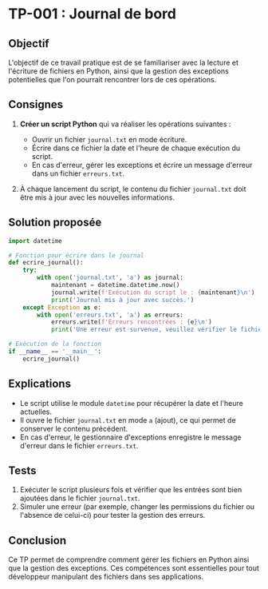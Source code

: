 # TP-001 : Journal de bord

## Objectif
L'objectif de ce travail pratique est de se familiariser avec la lecture et l'écriture de fichiers en Python, ainsi que la gestion des exceptions potentielles que l'on pourrait rencontrer lors de ces opérations.

## Consignes
1. **Créer un script Python** qui va réaliser les opérations suivantes :  
   - Ouvrir un fichier `journal.txt` en mode écriture.  
   - Écrire dans ce fichier la date et l'heure de chaque exécution du script.  
   - En cas d'erreur, gérer les exceptions et écrire un message d'erreur dans un fichier `erreurs.txt`.

2. À chaque lancement du script, le contenu du fichier `journal.txt` doit être mis à jour avec les nouvelles informations.

## Solution proposée
```python
import datetime

# Fonction pour écrire dans le journal
def ecrire_journal():
    try:
        with open('journal.txt', 'a') as journal:
            maintenant = datetime.datetime.now()
            journal.write(f'Exécution du script le : {maintenant}\n')
            print('Journal mis à jour avec succès.')
    except Exception as e:
        with open('erreurs.txt', 'a') as erreurs:
            erreurs.write(f'Erreurs rencontrées : {e}\n')
            print('Une erreur est survenue, veuillez vérifier le fichier erreurs.txt.')  

# Exécution de la fonction
if __name__ == '__main__':
    ecrire_journal()
```

## Explications
- Le script utilise le module `datetime` pour récupérer la date et l'heure actuelles.
- Il ouvre le fichier `journal.txt` en mode `a` (ajout), ce qui permet de conserver le contenu précédent.
- En cas d'erreur, le gestionnaire d'exceptions enregistre le message d'erreur dans le fichier `erreurs.txt`.

## Tests
1. Exécuter le script plusieurs fois et vérifier que les entrées sont bien ajoutées dans le fichier `journal.txt`.
2. Simuler une erreur (par exemple, changer les permissions du fichier ou l'absence de celui-ci) pour tester la gestion des erreurs.

## Conclusion
Ce TP permet de comprendre comment gérer les fichiers en Python ainsi que la gestion des exceptions. Ces compétences sont essentielles pour tout développeur manipulant des fichiers dans ses applications.